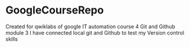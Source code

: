 # GoogleCourseRepo
Created for qwiklabs of google IT automation course 4 Git and Github module 3
I have connected local git and Github to test my Version control skills
